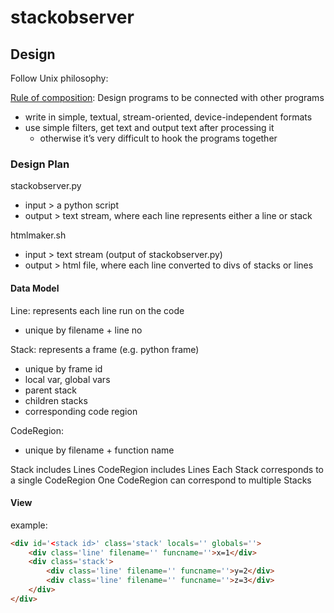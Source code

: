 # stackobserver

## Design
Follow Unix philosophy:

[Rule of composition](http://www.catb.org/esr/writings/taoup/html/ch01s06.html#id2877684): Design programs to be connected with other programs 
- write in simple, textual, stream-oriented, device-independent formats
- use simple filters, get text and output text after processing it
  - otherwise it’s very difficult to hook the programs together

### Design Plan

stackobserver.py
- input > a python script
- output > text stream, where each line represents either a line or stack

htmlmaker.sh
- input > text stream (output of stackobserver.py)
- output > html file, where each line converted to divs of stacks or lines


#### Data Model
Line: represents each line run on the code
- unique by filename + line no
  
Stack: represents a frame (e.g. python frame)
- unique by frame id
- local var, global vars
- parent stack
- children stacks
- corresponding code region

CodeRegion: 
- unique by filename + function name

Stack includes Lines
CodeRegion includes Lines
Each Stack corresponds to a single CodeRegion
One CodeRegion can correspond to multiple Stacks


#### View
example:
```html
<div id='<stack id>' class='stack' locals='' globals=''>
    <div class='line' filename='' funcname=''>x=1</div>
    <div class='stack'>
        <div class='line' filename='' funcname=''>y=2</div>
        <div class='line' filename='' funcname=''>z=3</div>
    </div>
</div>
```
